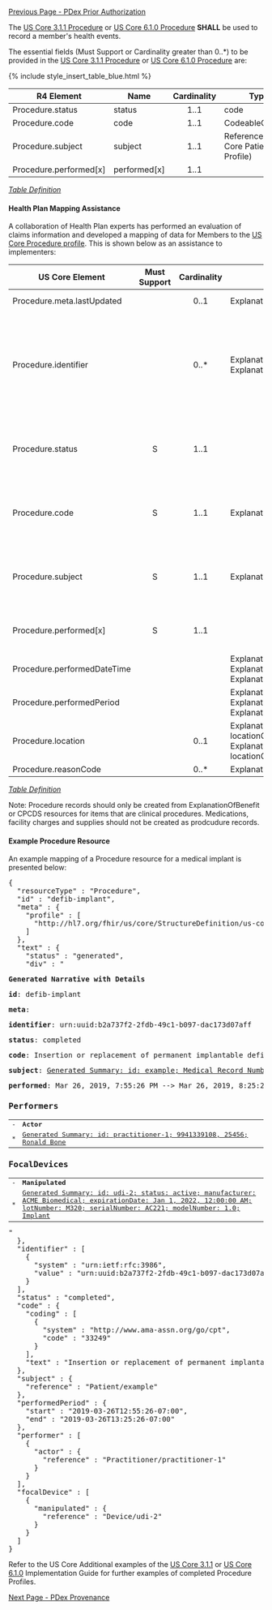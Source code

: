 [Previous Page - PDex Prior Authorization](PDexPriorAuthorization.html)

The [US Core 3.1.1 Procedure]({{site.data.fhir.ver.uscore3}}/StructureDefinition-us-core-procedure.html) or
[US Core 6.1.0 Procedure]({{site.data.fhir.ver.uscore6}}/StructureDefinition-us-core-procedure.html)
**SHALL** be used to record a member's health events.

The essential fields (Must Support or Cardinality greater than 0..*) to be provided in the
[US Core 3.1.1 Procedure]({{site.data.fhir.ver.uscore3}}/StructureDefinition-us-core-procedure.html) or
[US Core 6.1.0 Procedure]({{site.data.fhir.ver.uscore6}}/StructureDefinition-us-core-procedure.html)
are:

{% include style_insert_table_blue.html %}

| R4 Element                         | Name          | Cardinality | Type                                                                                              |
|------------------------------------|---------------|:-----------:|---------------------------------------------------------------------------------------------------|
|  Procedure.status                  |  status       |     1..1    | code                                                                                              |
|  Procedure.code                    |  code         |     1..1    | CodeableConcept                                                                                   |
|  Procedure.subject                 |  subject      |     1..1    | Reference(US Core Patient Profile)                                                                |
|  Procedure.performed[x]            |  performed[x] |     1..1    |                                                                                                   |


<i>[Table Definition](index.html#mapping-adjudicated-claims-encounter-and-prior-authorization-information)</i>

#### Health Plan Mapping Assistance
A collaboration of Health Plan experts has performed an evaluation of claims information and developed a mapping of data for Members to the [US Core Procedure profile](http://hl7.org/fhir/us/core/StructureDefinition-us-core-procedure.html). This is shown below as an assistance to implementers:

| US Core Element   | Must Support | Cardinality | CARIN-BB Element  | CPCDS Element Mapping or Implementer Note |
|-----------------------|:------------:|:-----------:|-----------------------------------------------------------------------------------------------------------------------------------------|-------------------------------------------------------------------------------------------------------------------------------------------------------------------|
| Procedure.meta.lastUpdated |              |     0..1    | ExplanationOfBenefit.meta.lastUpdated                                                                                                   | [{"163":"EOB Last Updated Date"}] |
|  Procedure.identifier |              |     0..*    | ExplanationOfBenefit.identifier + ExplanationOfBenefit.item.id                                                                                     | [{"35":"Payer claim unique identifier"}]. Note: Assign Payer System URI for Unique Claim Id in Procedure.identifier.system. Set Claim Id in Procedure.identifier.value. Add line item.id from EOB to identify multiple procedures on an EOB |
| Procedure.status  |       S      |     1..1    |                                                                                                                                         | Note: Note: EOB Status 0f [active \| cancelled \| draft \| entered-in-error] = [completed\|not-done\|unknown\|entered-in-error]                                      |
|  Procedure.code       |       S      |     1..1    |  ExplanationOfBenefit.procedure.procedure                                                                                               | [{"24, 26, 146":"ICD Procedure Code"}, {"40":"Procedure Code - CPT / HCPCS"}, {"41":"Procedure Code Modifier - CPT / HCPCS"}] |
| Procedure.subject     |       S      |     1..1    | ExplanationOfBenefit.patient                                                                                                            | [{"Ref (1), Ref (109)":"Member id, Patient account number"}, {"Ref (191)":"Unique Member ID"}, {"Ref (110)":"Medical record number"}] |
| Procedure.performed[x] |       S      |     1..1    |                                                                                                                                         | Note: Enter Procedure.performedPeriod or Procedure.performedDateTime (next field below) |
| Procedure.performedDateTime |              |             | ExplanationOfBenefit.procedure.date, ExplanationOfBenefit.item.serviced.servicedPeriod, ExplanationOfBenefit.item.serviced.servicedDate | [{"25, 27":"Procedure date"}, {"90, 119":"Service from date,  Service to date"}] |
|  Procedure.performedPeriod |              |             | ExplanationOfBenefit.procedure.date, ExplanationOfBenefit.item.serviced.servicedPeriod, ExplanationOfBenefit.item.serviced.servicedDate | [{"25, 27":"Procedure date"}, {"90, 119":"Service from date,  Service to date"}]  |
| Procedure.location |              |     0..1    | ExplanationOfBenefit.item.location. locationCodeableConcept, ExplanationOfBenefit.item.supportingInfo.location. locationCodeableConcept | [{"46":"Place of service code"}, {"97, 170, 176":"Service Facility NPI (if available), Name, Address"}] |
| Procedure.reasonCode  |              |     0..*    | ExplanationOfBenefit.diagnosis.diagnosis  | [{“22, 23”:”Diagnosis Code”}] |

<i>[Table Definition](index.html#mapping-adjudicated-claims-encounter-and-prior-authorization-information)</i>

Note: Procedure records should only be created from ExplanationOfBenefit or CPCDS resources for items that are clinical procedures. Medications, facility charges and supplies should not be created as prodcudure records.

#### Example Procedure Resource

An example mapping of a Procedure resource for a medical implant 
is presented below:

<pre>
{
  "resourceType" : "Procedure",
  "id" : "defib-implant",
  "meta" : {
    "profile" : [
      "http://hl7.org/fhir/us/core/StructureDefinition/us-core-procedure"
    ]
  },
  "text" : {
    "status" : "generated",
    "div" : "<div xmlns=\"http://www.w3.org/1999/xhtml\"><p><b>Generated Narrative with Details</b></p><p><b>id</b>: defib-implant</p><p><b>meta</b>: </p><p><b>identifier</b>: urn:uuid:b2a737f2-2fdb-49c1-b097-dac173d07aff</p><p><b>status</b>: completed</p><p><b>code</b>: Insertion or replacement of permanent implantable defibrillator system with transvenous lead(s), single or dual chamber <span style=\"background: LightGoldenRodYellow\">(Details : {http://www.ama-assn.org/go/cpt code '33249' = '33249)</span></p><p><b>subject</b>: <a href=\"Patient-example.html\">Generated Summary: id: example; Medical Record Number = 1032702 (USUAL); active; Amy V. Shaw ; ph: 555-555-5555(HOME), amy.shaw@example.com; gender: female; birthDate: Feb 20, 2007</a></p><p><b>performed</b>: Mar 26, 2019, 7:55:26 PM --&gt; Mar 26, 2019, 8:25:26 PM</p><h3>Performers</h3><table class=\"grid\"><tr><td>-</td><td><b>Actor</b></td></tr><tr><td>*</td><td><a href=\"Practitioner-practitioner-1.html\">Generated Summary: id: practitioner-1; 9941339108, 25456; Ronald Bone </a></td></tr></table><h3>FocalDevices</h3><table class=\"grid\"><tr><td>-</td><td><b>Manipulated</b></td></tr><tr><td>*</td><td><a href=\"Device-udi-2.html\">Generated Summary: id: udi-2; status: active; manufacturer: ACME Biomedical; expirationDate: Jan 1, 2022, 12:00:00 AM; lotNumber: M320; serialNumber: AC221; modelNumber: 1.0; <span title=\"Codes: {http://snomed.info/sct 19257004}\">Implant</span></a></td></tr></table></div>"
  },
  "identifier" : [
    {
      "system" : "urn:ietf:rfc:3986",
      "value" : "urn:uuid:b2a737f2-2fdb-49c1-b097-dac173d07aff"
    }
  ],
  "status" : "completed",
  "code" : {
    "coding" : [
      {
        "system" : "http://www.ama-assn.org/go/cpt",
        "code" : "33249"
      }
    ],
    "text" : "Insertion or replacement of permanent implantable defibrillator system with transvenous lead(s), single or dual chamber"
  },
  "subject" : {
    "reference" : "Patient/example"
  },
  "performedPeriod" : {
    "start" : "2019-03-26T12:55:26-07:00",
    "end" : "2019-03-26T13:25:26-07:00"
  },
  "performer" : [
    {
      "actor" : {
        "reference" : "Practitioner/practitioner-1"
      }
    }
  ],
  "focalDevice" : [
    {
      "manipulated" : {
        "reference" : "Device/udi-2"
      }
    }
  ]
}
</pre>

Refer to the US Core Additional examples of the [US Core 3.1.1]({{site.data.fhir.ver.uscore3}}) or
[US Core 6.1.0]({{site.data.fhir.ver.uscore6}}) Implementation Guide for further examples of completed
Procedure Profiles.


[Next Page - PDex Provenance](PDexProvenance.html)
